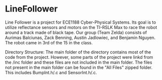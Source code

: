 # LineFollower

Line Follower is a project for ECE1188 Cyber-Physical Systems. Its goal is to utilize reflectance sensors and motors on the TI-RSLK Max to race the robot around a track made of black tape. Our group (Team Zelda) consists of Aurimas Balciunas, Zack Benning, Austin Jadlowiec, and Benjamin Nguyen. The robot came in 3rd of the 15 in the class.

Directory Structure: 
The main folder of the directory contains most of the code from the project. However, some parts of the project were linkd from the /inc folder and these files are not included in the main folder. The files not present in the main folder can be found in the "All Files" zipped folder. This includes BumpInt.h/.c and SensorInt.h/.c.

